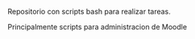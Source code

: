 Repositorio con scripts bash para realizar tareas.

Principalmente scripts para administracion de Moodle
